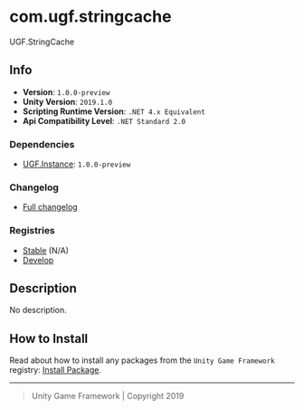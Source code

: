 # com.ugf.stringcache

UGF.StringCache

## Info

- **Version**: `1.0.0-preview`
- **Unity Version**: `2019.1.0`
- **Scripting Runtime Version**: `.NET 4.x Equivalent`
- **Api Compatibility Level**: `.NET Standard 2.0`

### Dependencies

- [UGF.Instance][5]: `1.0.0-preview`

### Changelog

- [Full changelog][1]

### Registries

- [Stable][2] (N/A)
- [Develop][3]

## Description

No description.

## How to Install

Read about how to install any packages from the `Unity Game Framework` registry: [Install Package][4].

---
> Unity Game Framework | Copyright 2019

[1]: changelog.md
[2]: https://bintray.com/unity-game-framework/stable/com.ugf.stringcache
[3]: https://bintray.com/unity-game-framework/dev/com.ugf.stringcache
[4]: https://github.com/unity-game-framework/ugf-documentation/wiki/Install-Package
[5]: https://github.com/unity-game-framework/ugf-instance/tree/release/1.0.0-preview
